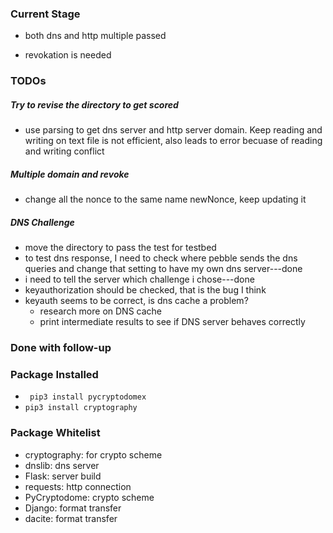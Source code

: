 ### Current Stage
- both dns and http multiple passed

- revokation is needed


### TODOs
##### Try to revise the directory to get scored
- use parsing to get dns server and http server domain. Keep reading and writing on text file is not efficient, also leads to error becuase of reading and writing conflict
##### Multiple domain and revoke
- change all the nonce to the same name newNonce, keep updating it
##### DNS Challenge
- move the directory to pass the test for testbed
- to test dns response, I need to check where pebble sends the dns queries and change that setting to have my own dns server---done
- i need to tell the server which challenge i chose---done
- keyauthorization should be checked, that is the bug I think
- keyauth seems to be correct, is dns cache a problem?
    - research more on DNS cache
    - print intermediate results to see if DNS server behaves correctly

### Done with follow-up


### Package Installed
- ` pip3 install pycryptodomex` 
- `pip3 install cryptography`

### Package Whitelist
- cryptography: for crypto scheme
- dnslib: dns server
- Flask: server build
- requests: http connection
- PyCryptodome: crypto scheme
- Django: format transfer
- dacite: format transfer

